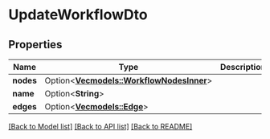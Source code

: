 # UpdateWorkflowDto

## Properties

Name | Type | Description | Notes
------------ | ------------- | ------------- | -------------
**nodes** | Option<[**Vec<models::WorkflowNodesInner>**](Workflow_nodes_inner.md)> |  | [optional]
**name** | Option<**String**> |  | [optional]
**edges** | Option<[**Vec<models::Edge>**](Edge.md)> |  | [optional]

[[Back to Model list]](../README.md#documentation-for-models) [[Back to API list]](../README.md#documentation-for-api-endpoints) [[Back to README]](../README.md)


